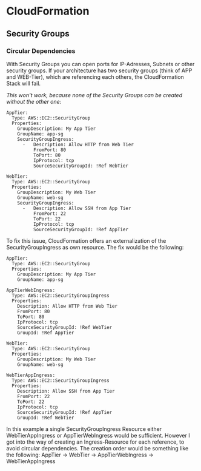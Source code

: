 # CloudFormation
## Security Groups
### Circular Dependencies
With Security Groups you can open ports for IP-Adresses, Subnets or other security groups. If your architecture has two security groups (think of APP and WEB-Tier), which are referencing each others, the CloudFormation Stack will fail.

*This won't work, because none of the Security Groups can be created without the other one:*
```
AppTier:
  Type: AWS::EC2::SecurityGroup
  Properties: 
    GroupDescription: My App Tier
    GroupName: app-sg
    SecurityGroupIngress: 
      -   Description: Allow HTTP from Web Tier
          FromPort: 80
          ToPort: 80
          IpProtocol: tcp
          SourceSecurityGroupId: !Ref WebTier
          
WebTier:
  Type: AWS::EC2::SecurityGroup
  Properties: 
    GroupDescription: My Web Tier
    GroupName: web-sg
    SecurityGroupIngress: 
      -   Description: Allow SSH from App Tier
          FromPort: 22
          ToPort: 22
          IpProtocol: tcp
          SourceSecurityGroupId: !Ref AppTier

```

To fix this issue, CloudFormation offers an externalization of the SecurityGroupIngress as own resource. The fix would be the following:

```
AppTier:
  Type: AWS::EC2::SecurityGroup
  Properties: 
    GroupDescription: My App Tier
    GroupName: app-sg
    
AppTierWebIngress:
  Type: AWS::EC2::SecurityGroupIngress
  Properties: 
    Description: Allow HTTP from Web Tier
    FromPort: 80
    ToPort: 80
    IpProtocol: tcp
    SourceSecurityGroupId: !Ref WebTier
    GroupId: !Ref AppTier

WebTier:
  Type: AWS::EC2::SecurityGroup
  Properties: 
    GroupDescription: My Web Tier
    GroupName: web-sg

WebTierAppIngress:
  Type: AWS::EC2::SecurityGroupIngress
  Properties:
    Description: Allow SSH from App Tier
    FromPort: 22
    ToPort: 22
    IpProtocol: tcp
    SourceSecurityGroupId: !Ref AppTier
    GroupId: !Ref WebTier
```

In this example a single SecurityGroupIngress Resource either WebTierAppIngress or AppTierWebIngress would be sufficient. However I got into the way of creating an Ingress-Resource for each reference, to avoid circular dependencies.
The creation order would be something like the following: AppTier -> WebTier -> AppTierWebIngress -> WebTierAppIngress

